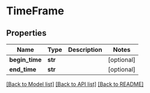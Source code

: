 # TimeFrame

## Properties
Name | Type | Description | Notes
------------ | ------------- | ------------- | -------------
**begin_time** | **str** |  | [optional] 
**end_time** | **str** |  | [optional] 

[[Back to Model list]](../README.md#documentation-for-models) [[Back to API list]](../README.md#documentation-for-api-endpoints) [[Back to README]](../README.md)


